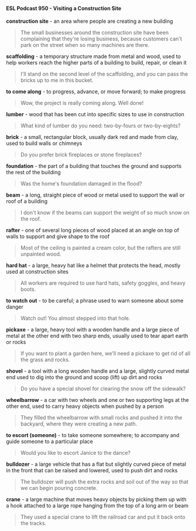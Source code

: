#### ESL Podcast 950 - Visiting a Construction Site

**construction site** - an area where people are creating a new building

> The small businesses around the construction site have been complaining that
they're losing business, because customers can't park on the street when so
many machines are there.

**scaffolding** - a temporary structure made from metal and wood, used to help
workers reach the higher parts of a building to build, repair, or clean it

> I'll stand on the second level of the scaffolding, and you can pass the bricks up
to me in this bucket.

**to come along** - to progress, advance, or move forward; to make progress

> Wow, the project is really coming along. Well done!

**lumber** - wood that has been cut into specific sizes to use in construction

> What kind of lumber do you need: two-by-fours or two-by-eights?

**brick** - a small, rectangular block, usually dark red and made from clay, used to
build walls or chimneys

> Do you prefer brick fireplaces or stone fireplaces?

**foundation** - the part of a building that touches the ground and supports the rest
of the building

> Was the home's foundation damaged in the flood?

**beam** - a long, straight piece of wood or metal used to support the wall or roof of
a building

> I don't know if the beams can support the weight of so much snow on the roof.

**rafter** - one of several long pieces of wood placed at an angle on top of walls to
support and give shape to the roof

> Most of the ceiling is painted a cream color, but the rafters are still unpainted
wood.

**hard hat** - a large, heavy hat like a helmet that protects the head, mostly used at
construction sites

> All workers are required to use hard hats, safety goggles, and heavy boots.

**to watch out** - to be careful; a phrase used to warn someone about some
danger

> Watch out! You almost stepped into that hole.

**pickaxe** - a large, heavy tool with a wooden handle and a large piece of metal at
the other end with two sharp ends, usually used to tear apart earth or rocks

> If you want to plant a garden here, we'll need a pickaxe to get rid of all the
grass and rocks.

**shovel** - a tool with a long wooden handle and a large, slightly curved metal end
used to dig into the ground and scoop (lift) up dirt and rocks

> Do you have a special shovel for clearing the snow off the sidewalk?

**wheelbarrow** - a car with two wheels and one or two supporting legs at the
other end, used to carry heavy objects when pushed by a person

> They filled the wheelbarrow with small rocks and pushed it into the backyard,
where they were creating a new path.

**to escort (someone)** - to take someone somewhere; to accompany and guide
someone to a particular place

> Would you like to escort Janice to the dance?

**bulldozer** - a large vehicle that has a flat but slightly curved piece of metal in the
front that can be raised and lowered, used to push dirt and rocks

> The bulldozer will push the extra rocks and soil out of the way so that we can
begin pouring concrete.

**crane** - a large machine that moves heavy objects by picking them up with a
hook attached to a large rope hanging from the top of a long arm or beam

> They used a special crane to lift the railroad car and put it back onto the tracks.

